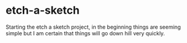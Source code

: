 # etch-a-sketch

Starting the etch a sketch project, in the beginning things are seeming simple 
but I am certain that things will go down hill very quickly.
